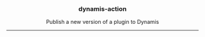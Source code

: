 <p align="center">
  <h3 align="center">dynamis-action</h3>

  <p align="center">Publish a new version of a plugin to Dynamis</p>
</p>

---
